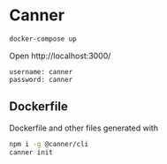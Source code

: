 # Canner

```sh
docker-compose up
```

Open http://localhost:3000/

```
username: canner
password: canner
```

## Dockerfile

Dockerfile and other files generated with

```sh
npm i -g @canner/cli
canner init
```
